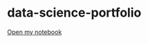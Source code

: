 # data-science-portfolio


[Open my notebook](https://colab.research.google.com/drive/1POfAFmYn_sEka8EavrA3LvCUOiuQmBgO?usp=sharing)
